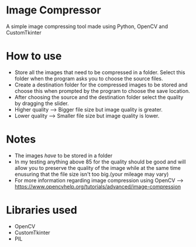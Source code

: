 # Image Compressor
A simple image compressing tool made using Python, OpenCV and CustomTkinter

# How to use
- Store all the images that need to be compressed in a folder. Select this folder when the program asks you to choose the source files.
- Create a destination folder for the compressed images to be stored and choose this when prompted by the program to choose the save location.
- After choosing the source and the destination folder select the quality by dragging the slider.
- Higher quality --> Bigger file size but image quality is greater.
- Lower quality  --> Smaller file size but image quality is lower.

# Notes
- The images *have* to be stored in a folder
- In my testing anything above 85 for the quality should be good and will allow you 
to preserve the quality of the image while at the same time enusuring that the file size isn't too big.(your mileage may vary)
- For more information regarding image compression using OpenCV --> https://www.opencvhelp.org/tutorials/advanced/image-compression

# Libraries used
- OpenCV
- CustomTkinter
- PIL

#
